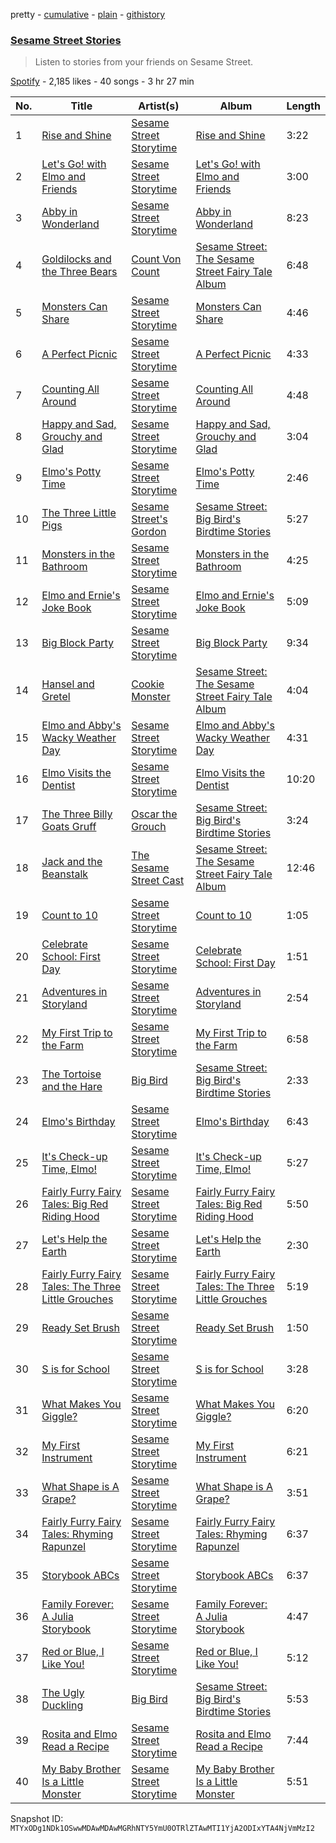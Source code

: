 pretty - [cumulative](/playlists/cumulative/37i9dQZF1DWSpCsFZJADb7.md) - [plain](/playlists/plain/37i9dQZF1DWSpCsFZJADb7) - [githistory](https://github.githistory.xyz/mackorone/spotify-playlist-archive/blob/main/playlists/plain/37i9dQZF1DWSpCsFZJADb7)

### [Sesame Street Stories](https://open.spotify.com/playlist/37i9dQZF1DWSpCsFZJADb7)

> Listen to stories from your friends on Sesame Street.

[Spotify](https://open.spotify.com/user/spotify) - 2,185 likes - 40 songs - 3 hr 27 min

| No. | Title | Artist(s) | Album | Length |
|---|---|---|---|---|
| 1 | [Rise and Shine](https://open.spotify.com/track/5Sd9zg1BlUgJHzrRrLDvqB) | [Sesame Street Storytime](https://open.spotify.com/artist/6ZeDryVizTyTHzJnzPm8yw) | [Rise and Shine](https://open.spotify.com/album/32Rerqiqdt5oa9wTPEl6uh) | 3:22 |
| 2 | [Let's Go! with Elmo and Friends](https://open.spotify.com/track/6lGk3U0rXoMc7BqNHIWXTd) | [Sesame Street Storytime](https://open.spotify.com/artist/6ZeDryVizTyTHzJnzPm8yw) | [Let's Go! with Elmo and Friends](https://open.spotify.com/album/0QJjKvpf0kc81Ma54jJNjy) | 3:00 |
| 3 | [Abby in Wonderland](https://open.spotify.com/track/2rxp53PHzhpZbKIwen9mGc) | [Sesame Street Storytime](https://open.spotify.com/artist/6ZeDryVizTyTHzJnzPm8yw) | [Abby in Wonderland](https://open.spotify.com/album/4u6DUnt0cwc6KnosEDCT06) | 8:23 |
| 4 | [Goldilocks and the Three Bears](https://open.spotify.com/track/0M6PYDOETwtdUmTnDAbkwn) | [Count Von Count](https://open.spotify.com/artist/1oDbLbJSRUBBOp9SU6NOjI) | [Sesame Street: The Sesame Street Fairy Tale Album](https://open.spotify.com/album/0hqmmMhV62n51CaXNYO7sS) | 6:48 |
| 5 | [Monsters Can Share](https://open.spotify.com/track/2ouDLUCNKDQv0EACkJIVij) | [Sesame Street Storytime](https://open.spotify.com/artist/6ZeDryVizTyTHzJnzPm8yw) | [Monsters Can Share](https://open.spotify.com/album/5ZNw0YLiVhyJ6xKwVqZEMg) | 4:46 |
| 6 | [A Perfect Picnic](https://open.spotify.com/track/0JUVzEzSpSo8zihE1CBbxL) | [Sesame Street Storytime](https://open.spotify.com/artist/6ZeDryVizTyTHzJnzPm8yw) | [A Perfect Picnic](https://open.spotify.com/album/55280hcRN7woYoAaBffBaJ) | 4:33 |
| 7 | [Counting All Around](https://open.spotify.com/track/75LtoeAkfbQ8IE9gMEdbyQ) | [Sesame Street Storytime](https://open.spotify.com/artist/6ZeDryVizTyTHzJnzPm8yw) | [Counting All Around](https://open.spotify.com/album/0dzIdTYNdZGVRPMaDQ4q88) | 4:48 |
| 8 | [Happy and Sad, Grouchy and Glad](https://open.spotify.com/track/6v0gzQEPqDU4jiEawkDHx2) | [Sesame Street Storytime](https://open.spotify.com/artist/6ZeDryVizTyTHzJnzPm8yw) | [Happy and Sad, Grouchy and Glad](https://open.spotify.com/album/5bsi6uxNj7hcU9hVQbl7jm) | 3:04 |
| 9 | [Elmo's Potty Time](https://open.spotify.com/track/5iKtv3hS1C4ai7ypgXDWaS) | [Sesame Street Storytime](https://open.spotify.com/artist/6ZeDryVizTyTHzJnzPm8yw) | [Elmo's Potty Time](https://open.spotify.com/album/14WiKTmbYnx45WLeTqhux7) | 2:46 |
| 10 | [The Three Little Pigs](https://open.spotify.com/track/1zJsIyscJ995blMMopzL0g) | [Sesame Street's Gordon](https://open.spotify.com/artist/3gC3iIFCSULaG9w18MsSJe) | [Sesame Street: Big Bird's Birdtime Stories](https://open.spotify.com/album/0VtvMBiPF3xR8GueFuXVaU) | 5:27 |
| 11 | [Monsters in the Bathroom](https://open.spotify.com/track/5Hejj6N61MmLrUghdJolkJ) | [Sesame Street Storytime](https://open.spotify.com/artist/6ZeDryVizTyTHzJnzPm8yw) | [Monsters in the Bathroom](https://open.spotify.com/album/2w6j1GMUU42kxWsFOU7OS8) | 4:25 |
| 12 | [Elmo and Ernie's Joke Book](https://open.spotify.com/track/7mno9TPVfTfzXIG3LmWMPg) | [Sesame Street Storytime](https://open.spotify.com/artist/6ZeDryVizTyTHzJnzPm8yw) | [Elmo and Ernie's Joke Book](https://open.spotify.com/album/13Daw6hEtn9ID0aj37tQWz) | 5:09 |
| 13 | [Big Block Party](https://open.spotify.com/track/5Dl0A2VkS6lo5o9L9vutHD) | [Sesame Street Storytime](https://open.spotify.com/artist/6ZeDryVizTyTHzJnzPm8yw) | [Big Block Party](https://open.spotify.com/album/4DhY48G1JKCefE22rMmIt3) | 9:34 |
| 14 | [Hansel and Gretel](https://open.spotify.com/track/6rAAnCV6AP6u6JHJf4UFYW) | [Cookie Monster](https://open.spotify.com/artist/0KUfoAHP20vQHuDhiEAa8r) | [Sesame Street: The Sesame Street Fairy Tale Album](https://open.spotify.com/album/0hqmmMhV62n51CaXNYO7sS) | 4:04 |
| 15 | [Elmo and Abby's Wacky Weather Day](https://open.spotify.com/track/0fw1t2cn6FHKhGqSjEsq2Y) | [Sesame Street Storytime](https://open.spotify.com/artist/6ZeDryVizTyTHzJnzPm8yw) | [Elmo and Abby's Wacky Weather Day](https://open.spotify.com/album/1UgME4NORizY4KTVj57Sg6) | 4:31 |
| 16 | [Elmo Visits the Dentist](https://open.spotify.com/track/5xWVoBcCyuHiAgFty9BlzK) | [Sesame Street Storytime](https://open.spotify.com/artist/6ZeDryVizTyTHzJnzPm8yw) | [Elmo Visits the Dentist](https://open.spotify.com/album/4Z3AwJpKKL4DVDbCU5yF2t) | 10:20 |
| 17 | [The Three Billy Goats Gruff](https://open.spotify.com/track/6X7eIpaJOc3MPhwWTUipt4) | [Oscar the Grouch](https://open.spotify.com/artist/2dX0vdWogRhm7Jz8DuB9t9) | [Sesame Street: Big Bird's Birdtime Stories](https://open.spotify.com/album/0VtvMBiPF3xR8GueFuXVaU) | 3:24 |
| 18 | [Jack and the Beanstalk](https://open.spotify.com/track/6B5mtG2lcg0CkLgktx1msM) | [The Sesame Street Cast](https://open.spotify.com/artist/5x7XfWbvbfarIFWWzMa4rM) | [Sesame Street: The Sesame Street Fairy Tale Album](https://open.spotify.com/album/0hqmmMhV62n51CaXNYO7sS) | 12:46 |
| 19 | [Count to 10](https://open.spotify.com/track/2ZWOCOwsUYRq0sDOMrdYOw) | [Sesame Street Storytime](https://open.spotify.com/artist/6ZeDryVizTyTHzJnzPm8yw) | [Count to 10](https://open.spotify.com/album/4Nviya0LG2tGW020lswXq9) | 1:05 |
| 20 | [Celebrate School: First Day](https://open.spotify.com/track/1m6V7RAPVE6n6aM8bpXTmF) | [Sesame Street Storytime](https://open.spotify.com/artist/6ZeDryVizTyTHzJnzPm8yw) | [Celebrate School: First Day](https://open.spotify.com/album/5Av4S92XUto4pikmj8sFoT) | 1:51 |
| 21 | [Adventures in Storyland](https://open.spotify.com/track/5mpKhQh5lI6P6zL6iprGn6) | [Sesame Street Storytime](https://open.spotify.com/artist/6ZeDryVizTyTHzJnzPm8yw) | [Adventures in Storyland](https://open.spotify.com/album/06Qv43LAkUgKzxuPObww1r) | 2:54 |
| 22 | [My First Trip to the Farm](https://open.spotify.com/track/5pno3sFLHpJRKEMTfXJtmM) | [Sesame Street Storytime](https://open.spotify.com/artist/6ZeDryVizTyTHzJnzPm8yw) | [My First Trip to the Farm](https://open.spotify.com/album/2ctBWDrNNaz9iCvSYEvbYO) | 6:58 |
| 23 | [The Tortoise and the Hare](https://open.spotify.com/track/65VL4QX3tA5Yl6zNNqXSvu) | [Big Bird](https://open.spotify.com/artist/0iDC0DDdk9WL7W8OdBSmtE) | [Sesame Street: Big Bird's Birdtime Stories](https://open.spotify.com/album/0VtvMBiPF3xR8GueFuXVaU) | 2:33 |
| 24 | [Elmo's Birthday](https://open.spotify.com/track/1eEhY4f515i5sqF0DZATLX) | [Sesame Street Storytime](https://open.spotify.com/artist/6ZeDryVizTyTHzJnzPm8yw) | [Elmo's Birthday](https://open.spotify.com/album/6uFnobAYPQO6EqFBaP0qT4) | 6:43 |
| 25 | [It's Check\-up Time, Elmo!](https://open.spotify.com/track/7I8fgfmCYxL3FyfnYupfZg) | [Sesame Street Storytime](https://open.spotify.com/artist/6ZeDryVizTyTHzJnzPm8yw) | [It's Check\-up Time, Elmo!](https://open.spotify.com/album/5HXKJUpqJaHSdSxc1o9tdy) | 5:27 |
| 26 | [Fairly Furry Fairy Tales: Big Red Riding Hood](https://open.spotify.com/track/3PoSvCpTk8n7mxOfoU7kzQ) | [Sesame Street Storytime](https://open.spotify.com/artist/6ZeDryVizTyTHzJnzPm8yw) | [Fairly Furry Fairy Tales: Big Red Riding Hood](https://open.spotify.com/album/6KaKl0XlXKqKUrIOi8l5kp) | 5:50 |
| 27 | [Let's Help the Earth](https://open.spotify.com/track/6nAVRH0q7UVHFvraL6Ci73) | [Sesame Street Storytime](https://open.spotify.com/artist/6ZeDryVizTyTHzJnzPm8yw) | [Let's Help the Earth](https://open.spotify.com/album/6R7t7Y9m3dYRvhzzd3nAYu) | 2:30 |
| 28 | [Fairly Furry Fairy Tales: The Three Little Grouches](https://open.spotify.com/track/5vGPn0YPw9X0kOoiZ1vENU) | [Sesame Street Storytime](https://open.spotify.com/artist/6ZeDryVizTyTHzJnzPm8yw) | [Fairly Furry Fairy Tales: The Three Little Grouches](https://open.spotify.com/album/2MpOUpTPqV6rdChIIjFwcj) | 5:19 |
| 29 | [Ready Set Brush](https://open.spotify.com/track/7veplGH7OS1B1LtnVlUdla) | [Sesame Street Storytime](https://open.spotify.com/artist/6ZeDryVizTyTHzJnzPm8yw) | [Ready Set Brush](https://open.spotify.com/album/2XNqXn6DdVo99hogvZlH2k) | 1:50 |
| 30 | [S is for School](https://open.spotify.com/track/3pNPBYxXv57itA5C2SeYPL) | [Sesame Street Storytime](https://open.spotify.com/artist/6ZeDryVizTyTHzJnzPm8yw) | [S is for School](https://open.spotify.com/album/1LHV39lq8n9tqSAgqGORyK) | 3:28 |
| 31 | [What Makes You Giggle?](https://open.spotify.com/track/6bmcPZ3Za03xAR5VCf3bw6) | [Sesame Street Storytime](https://open.spotify.com/artist/6ZeDryVizTyTHzJnzPm8yw) | [What Makes You Giggle?](https://open.spotify.com/album/6VmtQQYdroqnjjUFQqxj3W) | 6:20 |
| 32 | [My First Instrument](https://open.spotify.com/track/5Yy80VZZA2QjYaeIEqA4Gv) | [Sesame Street Storytime](https://open.spotify.com/artist/6ZeDryVizTyTHzJnzPm8yw) | [My First Instrument](https://open.spotify.com/album/1f9J4pHTVUhgptrLG0zQ7s) | 6:21 |
| 33 | [What Shape is A Grape?](https://open.spotify.com/track/43EzDtvuD0NszFCQcAweIq) | [Sesame Street Storytime](https://open.spotify.com/artist/6ZeDryVizTyTHzJnzPm8yw) | [What Shape is A Grape?](https://open.spotify.com/album/640k8MZOZqhX9kLUZDMQAk) | 3:51 |
| 34 | [Fairly Furry Fairy Tales: Rhyming Rapunzel](https://open.spotify.com/track/7igDXki1zzDWy3Ug85dPyW) | [Sesame Street Storytime](https://open.spotify.com/artist/6ZeDryVizTyTHzJnzPm8yw) | [Fairly Furry Fairy Tales: Rhyming Rapunzel](https://open.spotify.com/album/2nvVEBf3crkh2tv24luJyq) | 6:37 |
| 35 | [Storybook ABCs](https://open.spotify.com/track/1BtpZ4E4h9Pi10kmQWs950) | [Sesame Street Storytime](https://open.spotify.com/artist/6ZeDryVizTyTHzJnzPm8yw) | [Storybook ABCs](https://open.spotify.com/album/5O6PjvBBek0KTSDkOlhVP8) | 6:37 |
| 36 | [Family Forever: A Julia Storybook](https://open.spotify.com/track/4SN0phSOhBzUqxUAj9ZoTv) | [Sesame Street Storytime](https://open.spotify.com/artist/6ZeDryVizTyTHzJnzPm8yw) | [Family Forever: A Julia Storybook](https://open.spotify.com/album/5T9HzHbMW0nh4CPAvVi1bP) | 4:47 |
| 37 | [Red or Blue, I Like You!](https://open.spotify.com/track/52JHJF9G4YAJoXuDTSacbq) | [Sesame Street Storytime](https://open.spotify.com/artist/6ZeDryVizTyTHzJnzPm8yw) | [Red or Blue, I Like You!](https://open.spotify.com/album/1DOt6isQbl5hgFdDPlEfky) | 5:12 |
| 38 | [The Ugly Duckling](https://open.spotify.com/track/1OmPXh5zRpwdojQhkXF2ie) | [Big Bird](https://open.spotify.com/artist/0iDC0DDdk9WL7W8OdBSmtE) | [Sesame Street: Big Bird's Birdtime Stories](https://open.spotify.com/album/0VtvMBiPF3xR8GueFuXVaU) | 5:53 |
| 39 | [Rosita and Elmo Read a Recipe](https://open.spotify.com/track/4qyaLmPUo0mDY7Wc9hZQQE) | [Sesame Street Storytime](https://open.spotify.com/artist/6ZeDryVizTyTHzJnzPm8yw) | [Rosita and Elmo Read a Recipe](https://open.spotify.com/album/3bQp3jOm1movpHyYgFBd9m) | 7:44 |
| 40 | [My Baby Brother Is a Little Monster](https://open.spotify.com/track/4mW2QZQatoHag1c66pIzJD) | [Sesame Street Storytime](https://open.spotify.com/artist/6ZeDryVizTyTHzJnzPm8yw) | [My Baby Brother Is a Little Monster](https://open.spotify.com/album/7c61hteCsdSXQPQISMEyov) | 5:51 |

Snapshot ID: `MTYxODg1NDk1OSwwMDAwMDAwMGRhNTY5YmU0OTRlZTAwMTI1YjA2ODIxYTA4NjVmMzI2`
